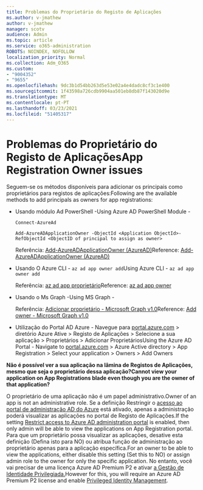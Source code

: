 ```yaml
---
title: Problemas do Proprietário do Registo de Aplicações
ms.author: v-jmathew
author: v-jmathew
manager: scotv
audience: Admin
ms.topic: article
ms.service: o365-administration
ROBOTS: NOINDEX, NOFOLLOW
localization_priority: Normal
ms.collection: Adm_O365
ms.custom:
- "9004352"
- "9655"
ms.openlocfilehash: 9dc3b1d54bb263d5e53e02a4e4dadc8cf3c1e400
ms.sourcegitcommit: 1f43598a726cdb9904aa501eb8db87f143020d9e
ms.translationtype: MT
ms.contentlocale: pt-PT
ms.lasthandoff: 03/23/2021
ms.locfileid: "51405317"
---
```

# <a name="app-registration-owner-issues"></a><span data-ttu-id="69f37-102">Problemas do Proprietário do Registo de Aplicações</span><span class="sxs-lookup"><span data-stu-id="69f37-102">App Registration Owner issues</span></span>

<span data-ttu-id="69f37-103">Seguem-se os métodos disponíveis para adicionar os principais como proprietários para registos de aplicações:</span><span class="sxs-lookup"><span data-stu-id="69f37-103">Following are the available methods to add principals as owners for app registrations:</span></span>

- <span data-ttu-id="69f37-104">Usando módulo Ad PowerShell -</span><span class="sxs-lookup"><span data-stu-id="69f37-104">Using Azure AD PowerShell Module -</span></span>

    `Connect-AzureAd`

    `Add-AzureADApplicationOwner -ObjectId <Application ObjectId>-RefObjectId <ObjectID of principal to assign as owner>`

    <span data-ttu-id="69f37-105">Referência: [Add-AzureADApplicationOwner (AzureAD)](https://docs.microsoft.com/powershell/module/azuread/add-azureadapplicationowner)</span><span class="sxs-lookup"><span data-stu-id="69f37-105">Reference: [Add-AzureADApplicationOwner (AzureAD)](https://docs.microsoft.com/powershell/module/azuread/add-azureadapplicationowner)</span></span>
- <span data-ttu-id="69f37-106">Usando O Azure CLI - `az ad app owner add`</span><span class="sxs-lookup"><span data-stu-id="69f37-106">Using Azure CLI - `az ad app owner add`</span></span>

    <span data-ttu-id="69f37-107">Referência: [az ad app proprietário](https://docs.microsoft.com/cli/azure/ad/app/owner)</span><span class="sxs-lookup"><span data-stu-id="69f37-107">Reference: [az ad app owner](https://docs.microsoft.com/cli/azure/ad/app/owner)</span></span>
- <span data-ttu-id="69f37-108">Usando o Ms Graph -</span><span class="sxs-lookup"><span data-stu-id="69f37-108">Using MS Graph -</span></span>

    <span data-ttu-id="69f37-109">Referência: [Adicionar proprietário - Microsoft Graph v1.0](https://docs.microsoft.com/graph/api/application-post-owners)</span><span class="sxs-lookup"><span data-stu-id="69f37-109">Reference: [Add owner - Microsoft Graph v1.0](https://docs.microsoft.com/graph/api/application-post-owners)</span></span>
- <span data-ttu-id="69f37-110">Utilização do Portal AD Azure - Navegue para [portal.azure.com](https://portal.azure.com/) > diretório Azure Ative > Registo de Aplicações > Selecione a sua aplicação > Proprietários > Adicionar Proprietários</span><span class="sxs-lookup"><span data-stu-id="69f37-110">Using the Azure AD Portal - Navigate to [portal.azure.com](https://portal.azure.com/) > Azure Active directory > App Registration > Select your application > Owners > Add Owners</span></span>

<span data-ttu-id="69f37-111">**Não é possível ver a sua aplicação na lâmina de Registos de Aplicações, mesmo que seja o proprietário dessa aplicação?**</span><span class="sxs-lookup"><span data-stu-id="69f37-111">**Cannot view your application on App Registrations blade even though you are the owner of that application?**</span></span>

<span data-ttu-id="69f37-112">O proprietário de uma aplicação não é um papel administrativo.</span><span class="sxs-lookup"><span data-stu-id="69f37-112">Owner of an app is not an administrative role.</span></span> <span data-ttu-id="69f37-113">Se a definição Restringir o [acesso ao portal de administração AD do Azure](https://docs.microsoft.com/azure/active-directory/fundamentals/users-default-permissions) está ativado, apenas a administração poderá visualizar as aplicações no portal de Registo de Aplicações.</span><span class="sxs-lookup"><span data-stu-id="69f37-113">If the setting [Restrict access to Azure AD administration portal](https://docs.microsoft.com/azure/active-directory/fundamentals/users-default-permissions) is enabled, then only admin will be able to view the applications on App Registration portal.</span></span> <span data-ttu-id="69f37-114">Para que um proprietário possa visualizar as aplicações, desative esta definição (Defina isto para NO) ou atribua função de administração ao proprietário apenas para a aplicação específica.</span><span class="sxs-lookup"><span data-stu-id="69f37-114">For an owner to be able to view the applications, either disable this setting (Set this to NO) or assign admin role to the owner for only the specific application.</span></span> <span data-ttu-id="69f37-115">No entanto, você vai precisar de uma licença Azure AD Premium P2 e ativar [a Gestão de Identidade Privilegiada.](https://docs.microsoft.com/azure/active-directory/privileged-identity-management/pim-configure)</span><span class="sxs-lookup"><span data-stu-id="69f37-115">However for this, you will require an Azure AD Premium P2 license and enable [Privileged Identity Management](https://docs.microsoft.com/azure/active-directory/privileged-identity-management/pim-configure).</span></span>
